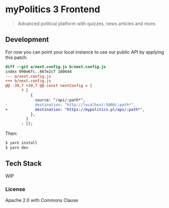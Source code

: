 # myPolitics 3 Frontend

> Advanced political platform with quizzes, news articles and more.

## Development
For now you can point your local instance to use our public API by applying this patch:
```diff
diff --git a/next.config.js b/next.config.js
index 090e6fc..667e2cf 100644
--- a/next.config.js
+++ b/next.config.js
@@ -39,7 +39,7 @@ const nextConfig = {
       ? [
           {
             source: "/api/:path*",
-            destination: "http://localhost:5000/:path*",
+            destination: "https://mypolitics.pl/api/:path*",
           },
         ]
       : [];
```
Then:
```bash
$ yarn install
$ yarn dev
```

## Tech Stack

WIP

### License

Apache 2.0 with Commons Clause
